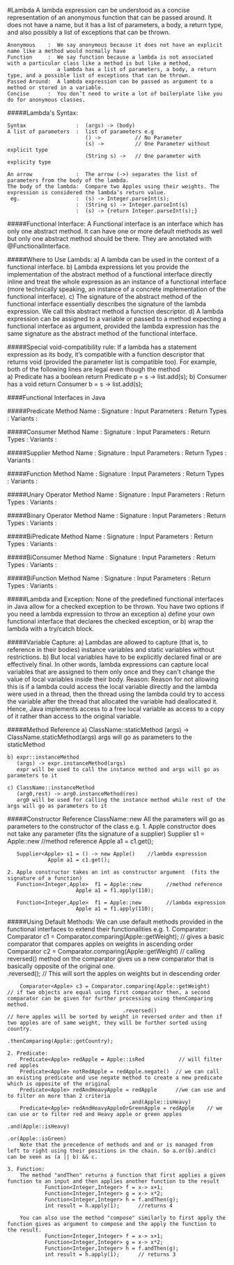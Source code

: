 #Lambda
A lambda expression can be understood as a concise representation of an anonymous function that can be passed around. 
It does not have a name, but it has a list of parameters, a body, a return type, and also possibly a list of exceptions that can be thrown.
                                                                                   
    Anonymous    :  We say anonymous because it does not have an explicit name like a method would normally have
    Function     :  We say function because a lambda is not associated with a particular class like a method is but like a method, 
                    a lambda has a list of parameters, a body, a return type, and a possible list of exceptions that can be thrown.
    Passed Around:  A lambda expression can be passed as argument to a method or stored in a variable.
    Concise      :  You don’t need to write a lot of boilerplate like you do for anonymous classes.

#####Lambda's Syntax:

    Syntax                :  (args) -> (body)
    A list of parameters  :  list of parameters e.g 
                             () ->           // No Parameter
                             (s) ->          // One Parameter without explicit type
                             (String s) ->   // One parameter with explicity type
                              
    An arrow              :  The arrow (->) separates the list of parameters from the body of the lambda.
    The body of the lambda:  Compare two Apples using their weights. The expression is considered the lambda’s return value.
     eg.                  :  (s) -> Integer.parseInt(s);
                          :  (String s) -> Integer.parseInt(s) 
                          :  (s) -> {return Integer.parseInt(s);}
    
#####Functional Interface:
A Functional interface is an interface which has only one abstract method. It can have one or more default methods as well but only one abstract method should be there. They are annotated
with @FunctionalInterface.

#####Where to Use Lambds:
    a) A lambda can be used in the context of a functional interface. 
    b) Lambda expressions let you provide the implementation of the abstract method of a functional interface directly inline and 
       treat the whole expression as an instance of a functional interface (more technically speaking, an instance of a concrete implementation of the functional interface). 
    c) The signature of the abstract method of the functional interface essentially describes the signature of the lambda expression. We call this abstract method a function descriptor.
    d) A lambda expression can be assigned to a variable or passed to a method expecting a functional interface as argument, provided the lambda expression has the same signature 
       as the abstract method of the functional interface. 
         
#####Special void-compatibility rule: 
    If a lambda has a statement expression as its body, it’s compatible with a function descriptor that returns void (provided the parameter list is compatible too). 
      For example, both of the following lines are legal even though the method                               
        a) Predicate has a boolean return
           Predicate<String> p = s -> list.add(s);
        b) Consumer has a void return
           Consumer<String> b = s -> list.add(s);
         


               
####Functional Interfaces in Java

#####Predicate
    Method Name      :
    Signature        :
    Input Parameters :
    Return Types     :
    Variants         :

#####Consumer
    Method Name      :
    Signature        :
    Input Parameters :
    Return Types     :
    Variants         :
    
#####Supplier
    Method Name      :
    Signature        :
    Input Parameters :
    Return Types     :
    Variants         :        

#####Function
    Method Name      :
    Signature        :
    Input Parameters :
    Return Types     :
    Variants         :
    
#####Unary Operator
    Method Name      :
    Signature        :
    Input Parameters :
    Return Types     :
    Variants         :
    
#####Binary Operator
    Method Name      :
    Signature        :
    Input Parameters :
    Return Types     :
    Variants         :
    
#####BiPredicate
    Method Name      :
    Signature        :
    Input Parameters :
    Return Types     :
    Variants         :
    
#####BiConsumer
    Method Name      :
    Signature        :
    Input Parameters :
    Return Types     :
    Variants         :
    
#####BiFunction
    Method Name      :
    Signature        :
    Input Parameters :
    Return Types     :
    Variants         :

#####Lambda and Exception:
    None of the predefined functional interfaces in Java allow for a checked exception to be thrown. 
    You have two options if you need a lambda expression to throw an exception 
     a) define your own functional interface that declares the checked exception, 
                        or 
     b) wrap the lambda with a try/catch block.   

#####Variable Capture:
    a) Lambdas are allowed to capture (that is, to reference in their bodies) instance variables and static variables without restrictions. 
    b) But local variables have to be explicitly declared final or are effectively final. 
       In other words, lambda expressions can capture local variables that are assigned to them only once and they can't change the value of local variables inside their body.
    Reason:
        Reason for not allowing this is if a lambda could access the local variable directly and the lambda were used in a thread, then the thread using the lambda could try to access the variable after the thread that allocated the variable had deallocated it. 
        Hence, Java implements access to a free local variable as access to a copy of it rather than access to the original variable.

#####Method Reference 
    a) ClassName::staticMethod
       (args) -> ClassName.staticMethod(args) 
       args will go as parameters to the staticMethod
    
    b) expr::instanceMethod
       (args) -> expr.instanceMethod(args) 
       expr will be used to call the instance method and args will go as parameters to it
    
    c) ClassName::instanceMethod
       (arg0,rest) -> arg0.instanceMethod(res)
       arg0 will be used for calling the instance method while rest of the args will go as parameters to it
   
#####Constructor Reference 
    ClassName::new
    All the parameters will go as parameters to the constructor of the class
    e.g.
    1. Apple constructor does not take any parameter (fits the signature of a supplier)
       Supplier<Apple> s1 = Apple::new           //method reference
                 Apple a1 = c1.get();
       
       Supplier<Apple> s1 = () -> new Apple()    //lambda expression
                 Apple a1 = c1.get();
       
    2. Apple constructor takes an int as constructor argument  (fits the signature of a function)
       Function<Integer,Apple>  f1 = Apple::new        //method reference
                          Apple a1 = f1.apply(110);
                         
       Function<Integer,Apple>  f1 = Apple::new        //lambda expression
                          Apple a1 = f1.apply(110);

#####Using Default Methods:
    We can use default methods provided in the functional interfaces to extend their functionalities
    e.g.
    1. Comparator:
        Comparator<Apple> c1 = Comparator.comparing(Apple::getWeight);    // gives a basic comparator that compares apples on weights in ascending order
        Comparator<Apple> c2 = Comparator.comparing(Apple::getWeight)     // calling reversed() method on the comparator gives us a new comparator that is basically opposite of the original one.  
                                         .reversed();                     // This will sort the apples on weights but in descending order      
                                                                            
        Comparator<Apple> c3 = Comparator.comparing(Apple::getWeight)    // if two objects are equal using first comparator then, a second comparator can be given for further processing using thenComparing method.
                                         .reversed()                     // here apples will be sorted by weight in reversed order and then if two apples are of same weight, they will be further sorted using country.       
                                         .thenComparing(Apple::getCountry);
        
    2. Predicate:
        Predicate<Apple> redApple = Apple::isRed           // will filter red apples   
        Predicate<Apple> notRedApple = redApple.negate()  // we can call an existing predicate and use negate method to create a new predicate which is opposite of the original
        Predicate<Apple> redAndHeavyApple = redApple      //we can use and to filter on more than 2 criteria
                                           .and(Apple::isHeavy)
        Predicate<Apple> redAndHeavyAppleOrGreenApple = redApple    // we can use or to filter red and Heavy apple or green apples
                                                        .and(Apple::isHeavy)
                                                        .or(Apple::isGreen)                                   
        Note that the precedence of methods and and or is managed from left to right using their positions in the chain. So a.or(b).and(c) can be seen as (a || b) && c.
    
    3. Function:
        The method "andThen" returns a function that first applies a given function to an input and then applies another function to the result
                Function<Integer,Integer> f = x-> x+1;
                Function<Integer,Integer> g = x-> x*2;
                Function<Integer,Integer> h = f.andThen(g);
                int result = h.apply(1);      //returns 4
        
        You can also use the method "compose" similarly to first apply the function gives as argument to compose and the apply the function to the result.
                Function<Integer,Integer> f = x-> x+1;
                Function<Integer,Integer> g = x-> x*2;
                Function<Integer,Integer> h = f.andThen(g);
                int result = h.apply(1);      // returns 3
        
            